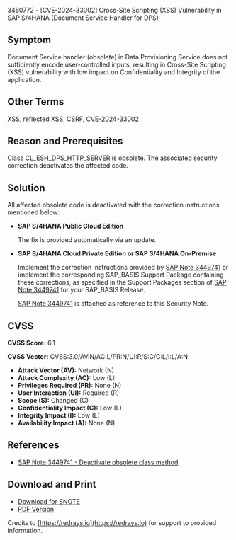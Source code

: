3460772 - [CVE-2024-33002] Cross-Site Scripting (XSS) Vulnerability in SAP S/4HANA (Document Service Handler for DPS)

## Symptom

Document Service handler (obsolete) in Data Provisioning Service does not sufficiently encode user-controlled inputs, resulting in Cross-Site Scripting (XSS) vulnerability with low impact on Confidentiality and Integrity of the application.

## Other Terms

XSS, reflected XSS, CSRF, [CVE-2024-33002](https://www.cve.org/CVERecord?id=CVE-2024-33002)

## Reason and Prerequisites

Class CL_ESH_DPS_HTTP_SERVER is obsolete. The associated security correction deactivates the affected code.

## Solution

All affected obsolete code is deactivated with the correction instructions mentioned below:

- **SAP S/4HANA Public Cloud Edition**
  
  The fix is provided automatically via an update.

- **SAP S/4HANA Cloud Private Edition or SAP S/4HANA On-Premise**
  
  Implement the correction instructions provided by [SAP Note 3449741](https://me.sap.com/notes/3449741) or implement the corresponding SAP_BASIS Support Package containing these corrections, as specified in the Support Packages section of [SAP Note 3449741](https://me.sap.com/notes/3449741) for your SAP_BASIS Release.
  
  [SAP Note 3449741](https://me.sap.com/notes/3449741) is attached as reference to this Security Note.

## CVSS

**CVSS Score:** 6.1

**CVSS Vector:** CVSS:3.0/AV:N/AC:L/PR:N/UI:R/S:C/C:L/I:L/A:N

- **Attack Vector (AV):** Network (N)
- **Attack Complexity (AC):** Low (L)
- **Privileges Required (PR):** None (N)
- **User Interaction (UI):** Required (R)
- **Scope (S):** Changed (C)
- **Confidentiality Impact (C):** Low (L)
- **Integrity Impact (I):** Low (L)
- **Availability Impact (A):** None (N)

## References

- [SAP Note 3449741 - Deactivate obsolete class method](https://me.sap.com/notes/3449741)

## Download and Print

- [Download for SNOTE](https://notesdownloads.sap.com/note/0040000000549242024)
- [PDF Version](https://userapps.support.sap.com/sap/support/sfm/notes/print/0003460772?language=en-US&token=4DA8C5E19334D1D060A910CA89ED0127)

Credits to [https://redrays.io](https://redrays.io) for support to provided information.